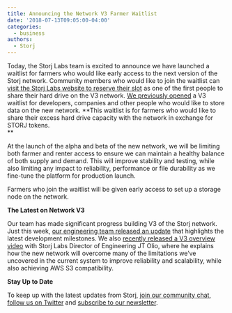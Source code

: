 ```yaml
---
title: Announcing the Network V3 Farmer Waitlist
date: '2018-07-13T09:05:00-04:00'
categories:
  - business
authors:
  - Storj
---
```

Today, the Storj Labs team is excited to announce we have launched a waitlist for farmers who would like early access to the next version of the Storj network. Community members who would like to join the waitlist can [visit the Storj Labs website to reserve their slot](storj.io/sign-up-farmer) as one of the first people to share their hard drive on the V3 network. [We previously opened](https://storj.io/sign-up) a V3 waitlist for developers, companies and other people who would like to store data on the new network. **This waitlist is for farmers who would like to share their excess hard drive capacity with the network in exchange for STORJ tokens.  
**

At the launch of the alpha and beta of the new network, we will be limiting both farmer and renter access to ensure we can maintain a healthy balance of both supply and demand. This will improve stability and testing, while also limiting any impact to reliability, performance or file durability as we fine-tune the platform for production launch.

Farmers who join the waitlist will be given early access to set up a storage node on the network.

**The Latest on Network V3**

Our team has made significant progress building V3 of the Storj network. Just this week, [our engineering team released an update](https://storj.io/blog/2018/07/prod.-mgr-development-update-2/) that highlights the latest development milestones. We also [recently released a V3 overview video](https://blog.storj.io/post/174919908598/a-look-at-storj-labs-decentralized-cloud-storage) with Storj Labs Director of Engineering JT Olio, where he explains how the new network will overcome many of the limitations we’ve uncovered in the current system to improve reliability and scalability, while also achieving AWS S3 compatibility.

**Stay Up to Date**

To keep up with the latest updates from Storj, [join our community chat](https://community.storj.io/), [follow us on Twitter](https://twitter.com/storjproject) and [subscribe to our newsletter](https://storj.io/community.html).
